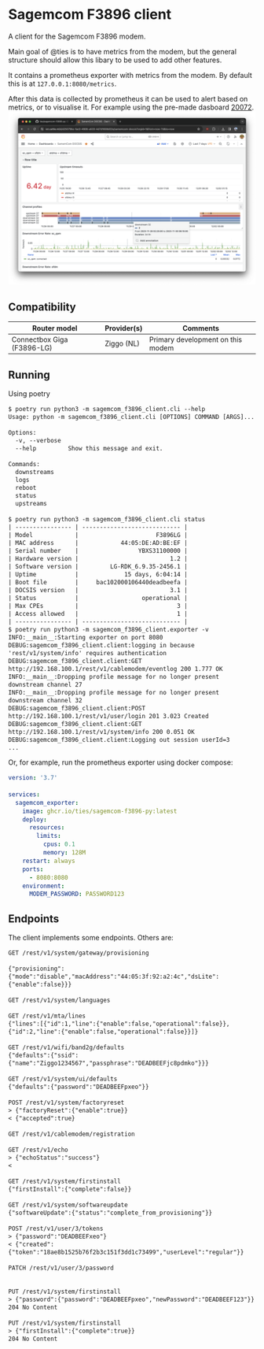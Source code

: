# Sagemcom F3896 client

A client for the Sagemcom F3896 modem.

Main goal of @ties is to have metrics from the modem, but the general structure should allow this libary to be used to add other features.

It contains a prometheus exporter with metrics from the modem. By default
this is at `127.0.0.1:8080/metrics`.

After this data is collected by prometheus it can be used to alert based on metrics, or to visualise it. For example using the pre-made dasboard [20072](https://grafana.com/grafana/dashboards/20072-samemcom-docsis/).
![Grafana dashboard screenshot](docs/grafana_screenshot.png)


## Compatibility

| Router model | Provider(s) | Comments |
| -------------------------- | ---------- | --------------------------------- |
| Connectbox Giga (F3896-LG) | Ziggo (NL) | Primary development on this modem |

## Running

Using poetry
```
$ poetry run python3 -m sagemcom_f3896_client.cli --help
Usage: python -m sagemcom_f3896_client.cli [OPTIONS] COMMAND [ARGS]...

Options:
  -v, --verbose
  --help         Show this message and exit.

Commands:
  downstreams
  logs
  reboot
  status
  upstreams

$ poetry run python3 -m sagemcom_f3896_client.cli status
| ---------------- | ---------------------------- |
| Model            |                      F3896LG |
| MAC address      |            44:05:DE:AD:BE:EF |
| Serial number    |                 YBXS31100000 |
| Hardware version |                          1.2 |
| Software version |         LG-RDK_6.9.35-2456.1 |
| Uptime           |             15 days, 6:04:14 |
| Boot file        |     bac102000106440deadbeefa |
| DOCSIS version   |                          3.1 |
| Status           |                  operational |
| Max CPEs         |                            3 |
| Access allowed   |                            1 |
| ---------------- | ---------------------------- |
$ poetry run python3 -m sagemcom_f3896_client.exporter -v
INFO:__main__:Starting exporter on port 8080
DEBUG:sagemcom_f3896_client.client:logging in because 'rest/v1/system/info' requires authentication
DEBUG:sagemcom_f3896_client.client:GET http://192.168.100.1/rest/v1/cablemodem/eventlog 200 1.777 OK
INFO:__main__:Dropping profile message for no longer present downstream channel 27
INFO:__main__:Dropping profile message for no longer present downstream channel 32
DEBUG:sagemcom_f3896_client.client:POST http://192.168.100.1/rest/v1/user/login 201 3.023 Created
DEBUG:sagemcom_f3896_client.client:GET http://192.168.100.1/rest/v1/system/info 200 0.051 OK
DEBUG:sagemcom_f3896_client.client:Logging out session userId=3
...
```

Or, for example, run the prometheus exporter using docker compose:
```yaml
version: '3.7'

services:
  sagemcom_exporter:
    image: ghcr.io/ties/sagemcom-f3896-py:latest
    deploy:
      resources:
        limits:
          cpus: 0.1
          memory: 128M
    restart: always
    ports:
      - 8080:8080
    environment:
      MODEM_PASSWORD: PASSWORD123
```

## Endpoints

The client implements some endpoints. Others are:
```
GET /rest/v1/system/gateway/provisioning

{"provisioning":{"mode":"disable","macAddress":"44:05:3f:92:a2:4c","dsLite":{"enable":false}}}

GET /rest/v1/system/languages

GET /rest/v1/mta/lines
{"lines":[{"id":1,"line":{"enable":false,"operational":false}},{"id":2,"line":{"enable":false,"operational":false}}]}

GET /rest/v1/wifi/band2g/defaults
{"defaults":{"ssid":{"name":"Ziggo1234567","passphrase":"DEADBEEFjc8pdmko"}}}

GET /rest/v1/system/ui/defaults
{"defaults":{"password":"DEADBEEFpxeo"}}

POST /rest/v1/system/factoryreset
> {"factoryReset":{"enable":true}}
< {"accepted":true}

GET /rest/v1/cablemodem/registration

GET /rest/v1/echo
> {"echoStatus":"success"}
< 

GET /rest/v1/system/firstinstall
{"firstInstall":{"complete":false}}

GET /rest/v1/system/softwareupdate
{"softwareUpdate":{"status":"complete_from_provisioning"}}

POST /rest/v1/user/3/tokens
> {"password":"DEADBEEFxeo"}
< {"created":{"token":"18ae8b1525b76f2b3c151f3dd1c73499","userLevel":"regular"}}

PATCH /rest/v1/user/3/password


PUT /rest/v1/system/firstinstall
> {"password":{"password":"DEADBEEFpxeo","newPassword":"DEADBEEF123"}}
204 No Content

PUT /rest/v1/system/firstinstall
> {"firstInstall":{"complete":true}}
204 No Content
```
